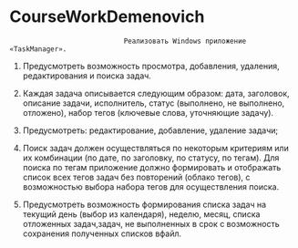 CourseWorkDemenovich
====================

                                Реализовать Windows приложение «TaskManager».
1) Предусмотреть возможность просмотра, добавления, удаления, редактирования и поиска задач.

2) Каждая задача описывается следующим образом: дата, заголовок, описание задачи, исполнитель, статус (выполнено, не выполнено, отложено), набор тегов (ключевые слова, уточняющие задачу). 

3) Предусмотреть: редактирование, добавление, удаление задачи;

4) Поиск задач должен осуществляться по некоторым критериям или их комбинации (по дате, по заголовку, по статусу, по тегам). Для поиска по тегам приложение должно формировать и отображать список всех тегов задач без повторений (облако тегов), с возможностью выбора набора тегов для осуществления поиска. 

5) Предусмотреть возможность формирования списка задач на текущий день (выбор из календаря), неделю, месяц, списка отложенных задач,задач, не выполненных в срок с возможность сохранения полученных списков вфайл.

